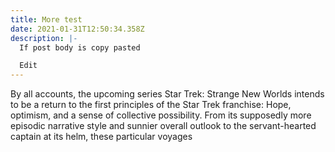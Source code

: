 ```yaml
---
title: More test
date: 2021-01-31T12:50:34.358Z
description: |-
  If post body is copy pasted

  Edit
---
```

By all accounts, the upcoming series Star Trek: Strange New Worlds intends to be a return to the first principles of the Star Trek franchise: Hope, optimism, and a sense of collective possibility. From its supposedly more episodic narrative style and sunnier overall outlook to the servant-hearted captain at its helm, these particular voyages